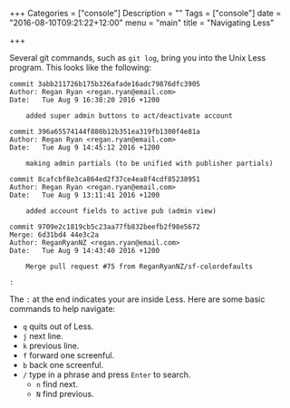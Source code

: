 +++
Categories = ["console"]
Description = ""
Tags = ["console"]
date = "2016-08-10T09:21:22+12:00"
menu = "main"
title = "Navigating Less"

+++

Several git commands, such as `git log`, bring you into the Unix Less program. This looks like the following:

```text
commit 3abb211726b175b326afade16adc79876dfc3905
Author: Regan Ryan <regan.ryan@email.com>
Date:   Tue Aug 9 16:38:20 2016 +1200

    added super admin buttons to act/deactivate account

commit 396a65574144f880b12b351ea319fb1300f4e81a
Author: Regan Ryan <regan.ryan@email.com>
Date:   Tue Aug 9 14:45:12 2016 +1200

    making admin partials (to be unified with publisher partials)

commit 8cafcbf8e3ca864ed2f37ce4ea8f4cdf85238951
Author: Regan Ryan <regan.ryan@email.com>
Date:   Tue Aug 9 13:11:41 2016 +1200

    added account fields to active pub (admin view)

commit 9709e2c1819cb5c23aa77fb832beefb2f98e5672
Merge: 6d31bd4 44e3c2a
Author: ReganRyanNZ <regan.ryan@email.com>
Date:   Tue Aug 9 14:43:40 2016 +1200

    Merge pull request #75 from ReganRyanNZ/sf-colordefaults

:
```

The `:` at the end indicates your are inside Less. Here are some basic commands to help navigate:

- `q` quits out of Less.
- `j` next line.
- `k` previous line.
- `f` forward one screenful.
- `b` back one screenful.
- `/` type in a phrase and press `Enter` to search.
  - `n` find next.
  - `N` find previous.
